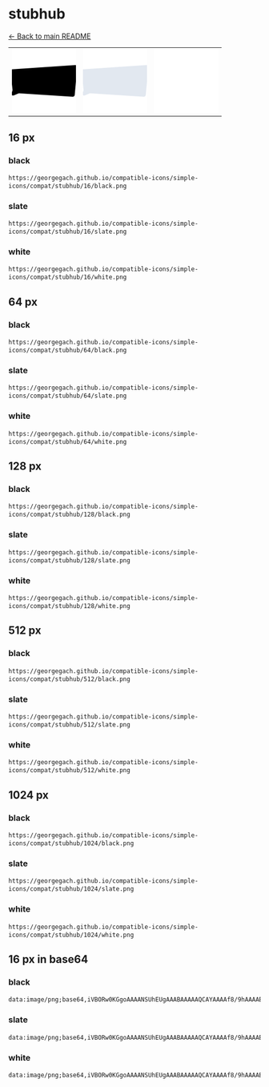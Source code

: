 # stubhub

[← Back to main README](../../README.md)

<table><tr>
  <td><img src="./128/black.png" width="128" alt="stubhub black icon" /></td>
  <td><img src="./128/slate.png" width="128" alt="stubhub slate icon" /></td>
  <td><img src="./128/white.png" width="128" alt="stubhub white icon" /></td>
</tr></table>

## 16 px

### black
```
https://georgegach.github.io/compatible-icons/simple-icons/compat/stubhub/16/black.png
```

### slate
```
https://georgegach.github.io/compatible-icons/simple-icons/compat/stubhub/16/slate.png
```

### white
```
https://georgegach.github.io/compatible-icons/simple-icons/compat/stubhub/16/white.png
```

## 64 px

### black
```
https://georgegach.github.io/compatible-icons/simple-icons/compat/stubhub/64/black.png
```

### slate
```
https://georgegach.github.io/compatible-icons/simple-icons/compat/stubhub/64/slate.png
```

### white
```
https://georgegach.github.io/compatible-icons/simple-icons/compat/stubhub/64/white.png
```

## 128 px

### black
```
https://georgegach.github.io/compatible-icons/simple-icons/compat/stubhub/128/black.png
```

### slate
```
https://georgegach.github.io/compatible-icons/simple-icons/compat/stubhub/128/slate.png
```

### white
```
https://georgegach.github.io/compatible-icons/simple-icons/compat/stubhub/128/white.png
```

## 512 px

### black
```
https://georgegach.github.io/compatible-icons/simple-icons/compat/stubhub/512/black.png
```

### slate
```
https://georgegach.github.io/compatible-icons/simple-icons/compat/stubhub/512/slate.png
```

### white
```
https://georgegach.github.io/compatible-icons/simple-icons/compat/stubhub/512/white.png
```

## 1024 px

### black
```
https://georgegach.github.io/compatible-icons/simple-icons/compat/stubhub/1024/black.png
```

### slate
```
https://georgegach.github.io/compatible-icons/simple-icons/compat/stubhub/1024/slate.png
```

### white
```
https://georgegach.github.io/compatible-icons/simple-icons/compat/stubhub/1024/white.png
```

## 16 px in base64

### black
```
data:image/png;base64,iVBORw0KGgoAAAANSUhEUgAAABAAAAAQCAYAAAAf8/9hAAAABmJLR0QA/wD/AP+gvaeTAAAAwklEQVQ4je3RXU4CQRAE4G/ZWUAJiEqi0ct7Bq/iFXwz+mJQlj99oDZukBtoJZWZ7p5UdU/zj6p3v8DlEe/CWyxwhREaDDGr8Iw9BqhTHOP8yOAU3gummGEVoRL1dQQ3cV3nbHPC5wAfCYZxrSO269U68Tb1l+Q3BdsEX2Gdcaqe2xKTvGvzX7AtSfRdOtFROtins2XGKSGsCs7wlmKTDqa9sTpM/EZb8IgHvGLusL457h3Wd4Pr5Md+Vtjg6YTon8M3aLMqkIahx+cAAAAASUVORK5CYII=
```

### slate
```
data:image/png;base64,iVBORw0KGgoAAAANSUhEUgAAABAAAAAQCAYAAAAf8/9hAAAABmJLR0QA/wD/AP+gvaeTAAABFklEQVQ4je2Su24UURBEz+l5mbX8GIyEZf883+BfISZBJMhihYS8nvEutxx4kZw4IURUVEnX6S41/Jd/zJft9qJWZztmmnMnM3pDy02Sa+UD1vuQSRgIY/Dcr99/fjO0RgrshAFyAm5eA96g/+oJZ4FzcQFaQq+OgSehA/fIlMaTZgJXyATQ4LHQ3TFwBDZVdMBS5LeyC4G0RdPAVdOJ9y8j2fe0dkABAiShAyoocZVM4ANwCiFxJVwgFB56yzUByBJoYh84CBNmR2jABvIQa29aj9UDUC594jvIFtwXDEAHnL1syPiqslOTY685XpC1L7lL/ETxI4dcpmOmcYneVnId8hG4omomOVGGhFEZWvL5b37nX9Mzo6mCDb6pibsAAAAASUVORK5CYII=
```

### white
```
data:image/png;base64,iVBORw0KGgoAAAANSUhEUgAAABAAAAAQCAYAAAAf8/9hAAAABmJLR0QA/wD/AP+gvaeTAAAAyElEQVQ4je3RWU4DQQwE0DeZzgJRFhYJBJfnDFyFK/CH4CcKZJKQ4SM1YsRyAijJarerVWW3+UfVJW3bLnD2JW4S17jEOcYYYoR51bbtIw4YoA45wWnf4BesCmaYYxOhEvVtBHdx3eZscsLbAK+5jOJaR+y9x3XiTfin1HcF++4bEnXGqXpua0zzrsEi+b6k0HfpRMfp4JDO1hmnJGBTcIKXkMN0MOuN1WHqO5qCe9zhGUvH9S1x67i+K1ykPvG5wiEefhD9c/gAuVEwikCe2hYAAAAASUVORK5CYII=
```

